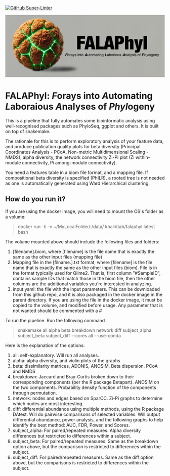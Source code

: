 [![GitHub Super-Linter](https://github.com/khalidtab/FALAPhyl/workflows/Lint%20Code%20Base/badge.svg)](https://github.com/marketplace/actions/super-linter)
<div style="text-align: center;">
  <img src="FALAPhyl.png" alt="Banner" style="max-width: 100%; height: auto;">
</div>

# FALAPhyl: *F*orays into *A*utomating *L*aboraious *A*nalyses of *Phyl*ogeny

This is a pipeline that fully automates some bioinformatic analysis using well-recognised packages such as PhyloSeq, ggplot and others. It is built on top of snakemake.

The rationale for this is to perform exploratory analysis of your feature data, and produce publication quality plots for beta diversity (Principal Coordinates Analysis - PCoA, Non-metric Multidimensional Scaling - NMDS), alpha diversity, the network connectivity Zi-Pi plot (Zi within-module connectivity, Pi among-module connectivity).

You need a features table in a biom file format, and a mapping file. If compositional beta diversity is specified (PhILR), a rooted tree is not needed as one is automatically generated using Ward Hierarchical clustering.

## How do you run it?
If you are using the docker image, you will need to mount the OS's folder as a volume:

> docker run -ti -v ~/MyLocalFolder/:/data/ khalidtab/falaphyl:latest bash

The volume mounted above should include the following files and folders:

1. [filename].biom, where [filename] is the file name that is exactly the same as the other input files (mapping file)
2. Mapping file in the [filname.].txt format, where [filename] is the file name that is exactly the same as the other input files (biom). File is in the format typically used for Qiime2. That is, first column "#SampleID", contains sample IDs that match those in the biom file, then the other columns are the additional variables you're interested in analyzing.
3. input.yaml: the file with the input parameters. This can be downloaded from this github repo, and it is also packaged in the docker image in the parent directory. If you are using the file in the docker image, it must be copied to the volume, and modified before usage. Any parameter that is not wanted should be commented with a #

To run the pipeline. Run the following command
> snakemake all alpha beta breakdown network diff subject_alpha subject_beta subject_diff --cores all --use-conda

Here is the explanation of the options:
1. all: self-explanatory. Will run all analyses.
2. alpha: alpha diversity, and violin plots of the graphs
3. beta: dissimilarity matrices, ADONIS, ANOSIM, Beta dispersion, PCoA and NMDS
4. breakdown: Jaccard and Bray-Curtis broken down to their corresponding components (per the R package Betapart). ANOSIM on the two components. Probability density function of the components through permutation.
5. network: nodes and edges based on SparCC. Zi-Pi graphs to determine which nodes are most interesting.
6. diff: differential abundance using multiple methods, using the R package DAtest. Will do pairwise comparisons of selected variables. Will output differential abundance, power analysis, and the following graphs to help identify the best method: AUC, FDR, Power, and Scores.
7. subject_alpha: For paired/repeated measures. Alpha diversity differences but restricted to differences within a subject.
8. subject_beta: For paired/repeated measures. Same as the breakdown option above, but the comparison is restricted to differences within the subject.
9. subject_diff: For paired/repeated measures. Same as the diff option above, but the comparisons is restricted to differences within the subject.
